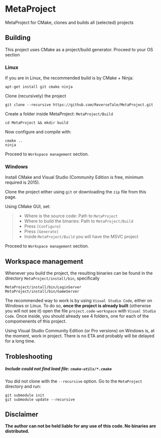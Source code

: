 # MetaProject
MetaProject for CMake, clones and builds all (selected) projects

## Building

This project uses CMake as a project/build generator. Proceed to your OS section

### Linux

If you are in Linux, the recommended build is by CMake + Ninja:
```
apt-get install git cmake ninja
```

Clone (recursively) the project

```
git clone --recursive https://github.com/ReverseTale/MetaProject.git
```
 
Create a folder inside MetaProject: `MetaProject/Build`

```
cd MetaProject && mkdir build
```

Now configure and compile with:

```
cmake ..
ninja
``` 

Proceed to `Workspace management` section.

### Windows

Install CMake and Visual Studio (Community Edition is free, minimum required is 2015).

Clone the project either using `git` or downloading the `zip` file from this page.

Using CMake GUI, set: 

> * Where is the source code: Path to `MetaProject`
> * Where to build the binaries: Path to `MetaProject/Build`
> * Press `[Configure]`
> * Press `[Generate]`
> * Inside `MetaProject/Build` you will have the MSVC project

Proceed to `Workspace management` section.

## Workspace management

Whenever you build the project, the resulting binaries can be found in the directory `MetaProject/install/bin`, specifically

```
MetaProject/install/bin/LoginServer
MetaProject/install/bin/GameServer
```

The recommended way to work is by using `Visual Studio Code`, either on Windows or Linux. To do so, **once the project is already built** (otherwise you will not see it) open the file `project.code-workspace` with `Visual Studio Code`. Once inside, you should already see 4 folders, one for each of the compomenents of this project.

Using Visual Studio Community Edition (or Pro versions) on Windows is, at the moment, work in project. There is no ETA and probably will be delayed for a long time.


Trobleshooting
--------------
##### Include could not find load file: `cmake-utils/*.cmake`

You did not clone with the `--recursive` option. Go to the `MetaProject` directory and run:

```
git submodule init
git submodule update --recursive
```

## Disclaimer

**The author can not be held liable for any use of this code. No binaries are distributed.**
